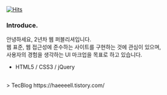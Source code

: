 [![Hits](https://hits.seeyoufarm.com/api/count/incr/badge.svg?url=https%3A%2F%2Fgithub.com%2Flee-haell&count_bg=%23A73DC8&title_bg=%23555555&icon=&icon_color=%23E7E7E7&title=Today+%2F+Total&edge_flat=false)](https://hits.seeyoufarm.com)

### Introduce.
안녕하세요, 2년차 웹 퍼블리셔입니다.<br>
웹 표준, 웹 접근성에 준수하는 사이트를 구현하는 것에 관심이 있으며,<br>
사용자의 경험을 생각하는 UI 마크업을 목표로 하고 있습니다.<br>
- HTML5 / CSS3 / jQuery <br>
<br>
> TecBlog https://haeeeell.tistory.com/
<!--
**lee-haell/lee-haell** is a ✨ _special_ ✨ repository because its `README.md` (this file) appears on your GitHub profile.

Here are some ideas to get you started:

- 🔭 I’m currently working on ...
- 🌱 I’m currently learning ...
- 👯 I’m looking to collaborate on ...
- 🤔 I’m looking for help with ...
- 💬 Ask me about ...
- 📫 How to reach me: ...
- 😄 Pronouns: ...
- ⚡ Fun fact: ...
-->
